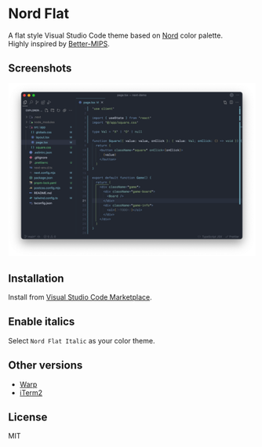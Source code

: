 # Nord Flat

A flat style Visual Studio Code theme based on [Nord](https://github.com/arcticicestudio/nord-visual-studio-code) color palette.<br>
Highly inspired by [Better-MIPS](https://github.com/vasilescur/vscode-Better-MIPS).


## Screenshots
![preview](/images/preview.png)


## Installation
Install from [Visual Studio Code Marketplace](https://marketplace.visualstudio.com/items?itemName=3ash.nord-flat).

## Enable italics
Select `Nord Flat Italic` as your color theme.

## Other versions
- [Warp](https://github.com/the3ash/vscode-theme-nordflat/blob/main/nord_flat_warp.yaml)
- [iTerm2](https://github.com/the3ash/vscode-theme-nordflat/blob/main/nord_flat.itermcolors)

## License
MIT